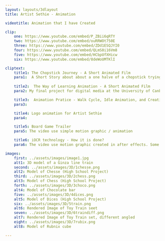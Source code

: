 ```yaml
---
layout: layouts/3dlayout
title: Artist Sethie - Animation

videotitle: Animation that I have Created

clip:
    one: https://www.youtube.com/embed/P_ZBii6qRTY
    two: https://www.youtube.com/embed/ouRRWOt750E
    three: https://www.youtube.com/embed/ZDd1ESQJYI0
    four: https://www.youtube.com/embed/QLmS0i16Vm8
    five: https://www.youtube.com/embed/HCbpUfXHicw
    six: https://www.youtube.com/embed/8deWoUMTKlI

cliptext:
    title1: The Chopstick Journey - A Short Animated Film
    para1:  A Short Story about about a one halve of a chopstick trying to get back to it's other halve. This Animation was done for my first Animation Unit at University.
    
    title2:  The Way of Learning Animation - A Short Animated Film
    para2: My final project for digital media at the University of Canberra where I created a story showing the stage of how alot people learn animation by starting with a boucing ball animation, to walk cycle, to action animation. 

    title3:  Animation Pratice - Walk Cycle, Idle Animation, and Creative Animation 
    para3: 

    title4: Logo animation for Artist Sethie
    para4: 

    title5: Board Game Trailer 
    para5: The video use simple motion graphic / animation 

    title6: iOCR technology - How it is done?
    para6: The video use motion graphic created in after effects. Some graphic created in photoshop. This video created for Job appication.

images:
    first: ../assets/images/image1.jpg
    alt1: 3D model of a Ginza line train
    second: ../assets/images/3D/1chesse.png
    alt2: Model of Chesse (High School Project)
    third: ../assets/images/3D/2chess.png
    alt3: Model of Chess (High School Project)
    forth: ../assets/images/3D/3choco.png
    alt4: Model of Chocolate bar 
    five: ../assets/images/3D/4dices.png
    alt5: Model of Dices (High School Project)
    six: ../assets/images/3D/5train.png
    alt6: Rendered Image of Toy Train seet
    seven: ../assets/images/3D/6traindiff.png
    alt7: Rendered Image of Toy Train set, different angled
    eight: ../assets/images/3D/7rubix.png
    alt8: Model of Rubnix cube

---
```

